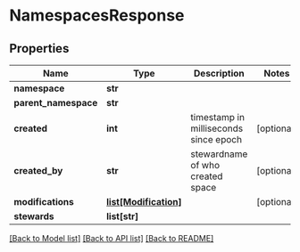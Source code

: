 # NamespacesResponse

## Properties
Name | Type | Description | Notes
------------ | ------------- | ------------- | -------------
**namespace** | **str** |  | 
**parent_namespace** | **str** |  | 
**created** | **int** | timestamp in milliseconds since epoch | [optional] 
**created_by** | **str** | stewardname of who created space | [optional] 
**modifications** | [**list[Modification]**](Modification.md) |  | [optional] 
**stewards** | **list[str]** |  | 

[[Back to Model list]](../README.md#documentation-for-models) [[Back to API list]](../README.md#documentation-for-api-endpoints) [[Back to README]](../README.md)


